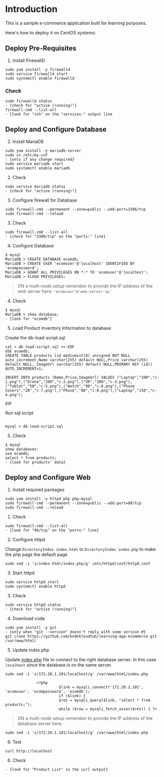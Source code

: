 # Introduction

This is a sample e-commerce application built for learning purposes.

Here's how to deploy it on CentOS systems:

## Deploy Pre-Requisites

1. Install FirewallD

```
sudo yum install -y firewalld
sudo service firewalld start
sudo systemctl enable firewalld
```

### Check

```
sudo firewalld status
- {check for "active (running)"}
firewall-cmd --list-all
- {look for "ssh" on the "services:" output line
```

## Deploy and Configure Database

2. Install MariaDB

```
sudo yum install -y mariadb-server
sudo vi /etc/my.cnf
- {only if any change required}
sudo service mariadb start
sudo systemctl enable mariadb
```

2. Check

```
sudo service mariadb status
- {check for "active (running)"}
```

3. Configure firewall for Database

```
sudo firewall-cmd --permanent --zone=public --add-port=3306/tcp
sudo firewall-cmd --reload
```

3. Check

```
sudo firewall-cmd --list-all
- {check for "3306/tcp" on the "ports:" line}
```

4. Configure Database

```
$ mysql
MariaDB > CREATE DATABASE ecomdb;
MariaDB > CREATE USER 'ecomuser'@'localhost' IDENTIFIED BY 'ecompassword';
MariaDB > GRANT ALL PRIVILEGES ON *.* TO 'ecomuser'@'localhost';
MariaDB > FLUSH PRIVILEGES;
```

> ON a multi-node setup remember to provide the IP address of the web server here: `'ecomuser'@'web-server-ip'`

4. Check

```
$ mysql
MariaDB > show database;
- {look for "ecomdb"}
```

5. Load Product Inventory Information to database

Create the db-load-script.sql

```
cat > db-load-script.sql <<-EOF
USE ecomdb;
CREATE TABLE products (id mediumint(8) unsigned NOT NULL auto_increment,Name varchar(255) default NULL,Price varchar(255) default NULL, ImageUrl varchar(255) default NULL,PRIMARY KEY (id)) AUTO_INCREMENT=1;

INSERT INTO products (Name,Price,ImageUrl) VALUES ("Laptop","100","c-1.png"),("Drone","200","c-2.png"),("VR","300","c-3.png"),("Tablet","50","c-5.png"),("Watch","90","c-6.png"),("Phone Covers","20","c-7.png"),("Phone","80","c-8.png"),("Laptop","150","c-4.png");

EOF
```

Run sql script

```

mysql < db-load-script.sql
```

5. Check

```
$ mysql
show databases:
use ecomdb;
select * from products;
- {look for products' data}
```


## Deploy and Configure Web

1. Install required packages

```
sudo yum install -y httpd php php-mysql
sudo firewall-cmd --permanent --zone=public --add-port=80/tcp
sudo firewall-cmd --reload
```

1. Check

```
sudo firewall-cmd --list-all
- {look for "80/tcp" on the "ports:" line}
```

2. Configure httpd

Change `DirectoryIndex index.html` to `DirectoryIndex index.php` to make the php page the default page

```
sudo sed -i 's/index.html/index.php/g' /etc/httpd/conf/httpd.conf
```

3. Start httpd

```
sudo service httpd start
sudo systemctl enable httpd
```

3. Check

```
sudo service httpd status
- {check for "active (running)"}
```

4. Download code

```
sudo yum install -y git
- {only when "git --version" doesn't reply with some version #}
git clone https://github.com/kodekloudhub/learning-app-ecommerce.git /var/www/html/
```

5. Update index.php

Update [index.php](https://github.com/kodekloudhub/learning-app-ecommerce/blob/13b6e9ddc867eff30368c7e4f013164a85e2dccb/index.php#L107) file to connect to the right database server. In this case `localhost` since the database is on the same server.

```
sudo sed -i 's/172.20.1.101/localhost/g' /var/www/html/index.php

              <?php
                        $link = mysqli_connect('172.20.1.101', 'ecomuser', 'ecompassword', 'ecomdb');
                        if ($link) {
                        $res = mysqli_query($link, "select * from products;");
                        while ($row = mysqli_fetch_assoc($res)) { ?>
```

> ON a multi-node setup remember to provide the IP address of the database server here.
```
sudo sed -i 's/172.20.1.101/localhost/g' /var/www/html/index.php
```

6. Test

```
curl http://localhost
```

6. Check

```
- {look for "Product List" in the curl output}
```

